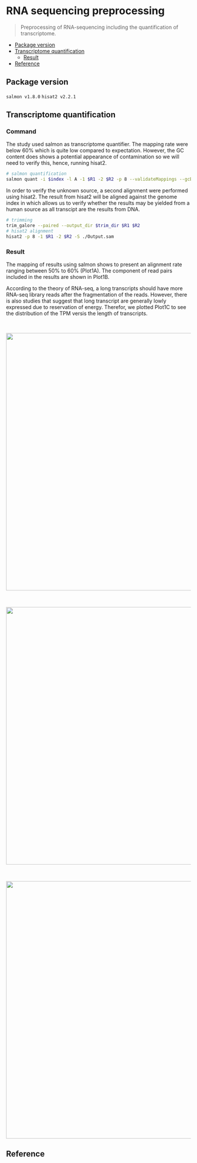 # RNA sequencing preprocessing
> Preprocessing of RNA-sequencing including the quantification of transcriptome.

* [Package version](#package-version)
* [Transcriptome quantification](#transcriptome-quantification)
    + [Result](#result)
* [Reference](#reference)

## Package version
`salmon v1.8.0`
`hisat2 v2.2.1`

## Transcriptome quantification

### Command
The study used salmon as transcriptome quantifier. The mapping rate were below 60% which is quite low compared to expectation. However, the GC content does shows a potential appearance of contamination so we will need to verify this, hence, running hisat2. 

```sh
# salmon quantification
salmon quant -i $index -l A -1 $R1 -2 $R2 -p 8 --validateMappings --gcBias --seqBias --recoverOrphans -o $output
```

In order to verify the unknown source, a second alignment were performed using hisat2. The result from hisat2 will be aligned against the genome index in which allows us to verify whether the results may be yielded from a human source as all transcipt are the results from DNA.

```sh
# trimming
trim_galore --paired --output_dir $trim_dir $R1 $R2
# hisat2 alignment
hisat2 -p 8 -1 $R1 -2 $R2 -S ./Output.sam
```

### Result

The mapping of results using salmon shows to present an alignment rate ranging between 50% to 60% (Plot1A). The component of read pairs included in the results are shown in Plot1B. 

According to the theory of RNA-seq, a long transcripts should have more RNA-seq library reads after the fragmentation of the reads. However, there is also studies that suggest that long transcript are generally lowly expressed due to reservation of energy. Therefor, we plotted Plot1C to see the distribution of the TPM versis the length of transcripts.

<br />
<p align="center">
  <img width="700" src="https://user-images.githubusercontent.com/87715781/226977234-e7b263d8-9fe3-48dd-b8f7-ffaeb06402c3.png">
</p>

<br />
<p align="center">
  <img width="700" src="https://user-images.githubusercontent.com/87715781/226977429-4cb2730d-935a-4315-8bf5-45208c6b444a.png">
</p>

<br />
<p align="center">
  <img width="700" src="https://user-images.githubusercontent.com/87715781/226977549-b20162d2-1b8d-4e6a-9f0c-fc32d04e0b76.png">
</p>

## Reference
